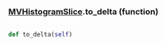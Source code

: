 ### [MVHistogramSlice](MVHistogramSlice.md).to_delta (function)


```py

def to_delta(self)

```



        


